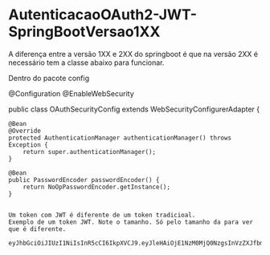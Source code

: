 # AutenticacaoOAuth2-JWT-SpringBootVersao1XX

A diferença entre a versão 1XX e 2XX do springboot é que na versão 2XX é necessário tem a classe abaixo para funcionar.

Dentro do pacote config

@Configuration
@EnableWebSecurity

public class OAuthSecurityConfig extends WebSecurityConfigurerAdapter {

	@Bean
	@Override
	protected AuthenticationManager authenticationManager() throws Exception {
		return super.authenticationManager();
	}

	@Bean
	public PasswordEncoder passwordEncoder() {
		return NoOpPasswordEncoder.getInstance();
	}
	
	
	Um token com JWT é diferente de um token tradicioal.
	Exemplo de um token JWT. Note o tamanho. Só pelo tamanho da para ver que é diferente.
	
	eyJhbGciOiJIUzI1NiIsInR5cCI6IkpXVCJ9.eyJleHAiOjE1NzM0MjQ0NzgsInVzZXJfbmFtZSI6ImFkbWluIiwiYXV0aG9yaXRpZXMiOlsiUk9MRV9ST0xFIl0sImp0aSI6ImE5NDUwMzNhLTgzZDctNDdmZi04ZjNlLWU0NzA1MjhjM2MxZiIsImNsaWVudF9pZCI6ImFuZ3VsYXIiLCJzY29wZSI6WyJyZWFkIiwid3JpdGUiXX0.U71YxBVT3cRNy3F7CV09myPU26e_1bbZUwfAETrXbto
	 


